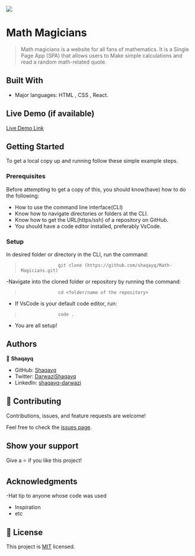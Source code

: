 ![](https://img.shields.io/badge/Microverse-blueviolet)

# Math Magicians

> Math magicians is a website for all fans of mathematics. It is a Single Page App (SPA) that allows users to Make simple calculations and read a random math-related quote.


## Built With

- Major languages: HTML , CSS , React.

## Live Demo (if available)
[Live Demo Link]()

## Getting Started

To get a local copy up and running follow these simple example steps.

### Prerequisites
Before attempting to get a copy of this, you should know(have) how to do the following:
- How to use the command line interface(CLI)
- Know how to navigate directories or folders at the CLI.
- Know how to get the URL(https/ssh) of a repository on GitHub.
- You should have a code editor installed, preferably VsCode.

### Setup
 In desired folder or directory in the CLI, run the command:
>                   git clone (https://github.com/shaqayq/Math-Magicians.git)
-Navigate into the cloned folder or repository by running the command:
>                   cd <folder/name of the repository>
- If VsCode is your default code editor, run:
>                   code .
- You are all setup!



## Authors

👤 **Shaqayq**

- GitHub: [Shaqayq](https://github.com/Shaqayq)
- Twitter: [DarwaziShaqayq](https://twitter.com/DarwaziShaqayq)
- LinkedIn:  [shaqayq-darwazi](https://www.linkedin.com/in/shaqayq-darwazi-0a7487233/)





## 🤝 Contributing

Contributions, issues, and feature requests are welcome!

Feel free to check the [issues page](../../issues/).

## Show your support

Give a ⭐️ if you like this project!

## Acknowledgments

-Hat tip to anyone whose code was used
- Inspiration
- etc
## 📝 License

This project is [MIT](./MIT.md) licensed.
